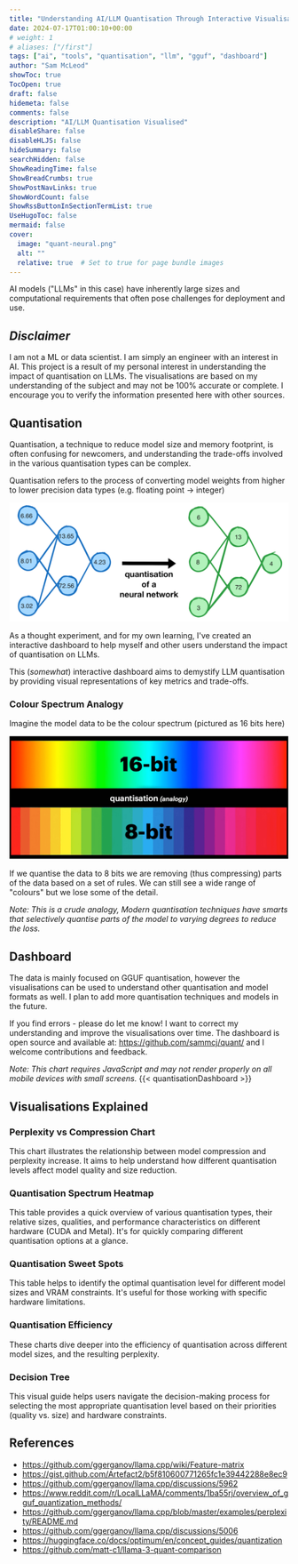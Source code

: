 ```yaml
---
title: "Understanding AI/LLM Quantisation Through Interactive Visualisations"
date: 2024-07-17T01:00:10+00:00
# weight: 1
# aliases: ["/first"]
tags: ["ai", "tools", "quantisation", "llm", "gguf", "dashboard"]
author: "Sam McLeod"
showToc: true
TocOpen: true
draft: false
hidemeta: false
comments: false
description: "AI/LLM Quantisation Visualised"
disableShare: false
disableHLJS: false
hideSummary: false
searchHidden: false
ShowReadingTime: false
ShowBreadCrumbs: true
ShowPostNavLinks: true
ShowWordCount: false
ShowRssButtonInSectionTermList: true
UseHugoToc: false
mermaid: false
cover:
  image: "quant-neural.png"
  alt: ""
  relative: true  # Set to true for page bundle images
---
```


AI models ("LLMs" in this case) have inherently large sizes and computational requirements that often pose challenges for deployment and use.
<!--more-->

## _Disclaimer_

I am not a ML or data scientist. I am simply an engineer with an interest in AI. This project is a result of my personal interest in understanding the impact of quantisation on LLMs. The visualisations are based on my understanding of the subject and may not be 100% accurate or complete. I encourage you to verify the information presented here with other sources.

## Quantisation

Quantisation, a technique to reduce model size and memory footprint, is often confusing for newcomers, and understanding the trade-offs involved in the various quantisation types can be complex.

Quantisation refers to the process of converting model weights from higher to lower precision data types (e.g. floating point -> integer)

![](quant-neural.png)

As a thought experiment, and for my own learning, I've created an interactive dashboard to help myself and other users understand the impact of quantisation on LLMs.

This (_somewhat_) interactive dashboard aims to demystify LLM quantisation by providing visual representations of key metrics and trade-offs.

### Colour Spectrum Analogy

Imagine the model data to be the colour spectrum (pictured as 16 bits here)

![](16-to-8bit.png)

If we quantise the data to 8 bits we are removing (thus compressing) parts of the data based on a set of rules.
We can still see a wide range of "colours" but we lose some of the detail.

_Note: This is a crude analogy, Modern quantisation techniques have smarts that selectively quantise parts of the model to varying degrees to reduce the loss._

## Dashboard

The data is mainly focused on GGUF quantisation, however the visualisations can be used to understand other quantisation and model formats as well. I plan to add more quantisation techniques and models in the future.

If you find errors - please do let me know! I want to correct my understanding and improve the visualisations over time. The dashboard is open source and available at: https://github.com/sammcj/quant/ and I welcome contributions and feedback.

_Note: This chart requires JavaScript and may not render properly on all mobile devices with small screens._
{{< quantisationDashboard >}}

## Visualisations Explained

### Perplexity vs Compression Chart

This chart illustrates the relationship between model compression and perplexity increase. It aims to help understand how different quantisation levels affect model quality and size reduction.

### Quantisation Spectrum Heatmap

This table provides a quick overview of various quantisation types, their relative sizes, qualities, and performance characteristics on different hardware (CUDA and Metal). It's for quickly comparing different quantisation options at a glance.

### Quantisation Sweet Spots

This table helps to identify the optimal quantisation level for different model sizes and VRAM constraints. It's useful for those working with specific hardware limitations.

### Quantisation Efficiency

These charts dive deeper into the efficiency of quantisation across different model sizes, and the resulting perplexity.

### Decision Tree

This visual guide helps users navigate the decision-making process for selecting the most appropriate quantisation level based on their priorities (quality vs. size) and hardware constraints.

## References

- https://github.com/ggerganov/llama.cpp/wiki/Feature-matrix
- https://gist.github.com/Artefact2/b5f810600771265fc1e39442288e8ec9
- https://github.com/ggerganov/llama.cpp/discussions/5962
- https://www.reddit.com/r/LocalLLaMA/comments/1ba55rj/overview_of_gguf_quantization_methods/
- https://github.com/ggerganov/llama.cpp/blob/master/examples/perplexity/README.md
- https://github.com/ggerganov/llama.cpp/discussions/5006
- https://huggingface.co/docs/optimum/en/concept_guides/quantization
- https://github.com/matt-c1/llama-3-quant-comparison

